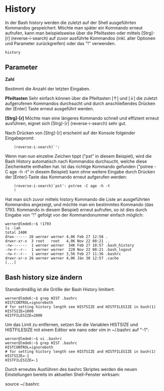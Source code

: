 # History
In der Bash history werden die zuletzt auf der Shell ausgeführten Kommandos gespeichert. Möchte man später ein Kommando erneut 
aufrufen, kann man beispielsweise über die Pfeiltasten oder mittels [Strg]-[r] (reverse-i-search) auf zuvor ausführte 
Kommandos (inkl. aller Optionen und Parameter zurückgreifen) oder das "!" verwenden.

    history

## Parameter
**Zahl**

Bestimmt die Anzahl der letzten Eingaben.

**Pfeiltasten**
Sehr einfach können über die Pfeiltasten [↑] und [↓] die zuletzt aufgerufenen Kommandos durchsucht und durch anschließendes Drücken der [Enter] Taste erneut ausgeführt werden.

**[Strg]-[r]**
Möchte man eine längeres Kommando schnell und effizient erneut ausführen, eignet sich [Strg]-[r] (reverse-i-search) sehr gut.

Nach Drücken von [Strg]-[r] erscheint auf der Konsole folgender Eingabepromt:

        (reverse-i-search)`':
Wenn man nun einzelne Zeichen tippt ("pst" in diesem Beispiel), wird die Bash History automatisch nach Kommandos durchsucht, welche diese Zeichenkette enthalten hat. Ist das richtige Kommando gefunden ("pstree -C age -h -t" in diesem Beispiel) kann ohne weitere Eingabe durch Drücken der [Enter]-Taste das Kommando erneut aufgerufen werden:

        (reverse-i-search)`pst': pstree -C age -h -t
        !
Hat man sich zuvor mittels history Kommando die Liste an ausgeführten Kommandos angezeigt, und möchte man ein bestimmtes Kommando (das 1793. Kommando in diesem Beispiel) erneut aufrufen, so ist dies durch Eingabe von "!" gefolgt von der Kommandonummer einfach möglich:

```
werner@lmde6:~$ !1793
ls -lah
total 240K
drwx------ 26 werner werner 4,0K Feb 27 12:58 .
drwxr-xr-x  3 root   root   4,0K Nov 22 08:21 ..
-rw-------  1 werner werner  34K Feb 27 10:57 .bash_history
-rw-r--r--  1 werner werner  220 Nov 22 08:21 .bash_logout
-rw-r--r--  1 werner werner 3,5K Feb 27 11:36 .bashrc
drwxr-xr-x 26 werner werner 4,0K Jän 30 12:57 .cache
[...]
```

## Bash history size ändern
Standardmäßig ist die Größe der Bash History limitiert:

```
werner@lmde6:~$ grep HIST .bashrc 
HISTCONTROL=ignoreboth
# for setting history length see HISTSIZE and HISTFILESIZE in bash(1)
HISTSIZE=1000
HISTFILESIZE=2000
```

Um das Limit zu entfernen, setzen Sie die Variablen HISTSIZE und HISTFILESIZE mit einem Editior wie nano oder vim in ~/.bashrc auf "-1":

```
werner@lmde6:~$ vi .bashrc 
werner@lmde6:~$ grep HIST .bashrc 
HISTCONTROL=ignoreboth
# for setting history length see HISTSIZE and HISTFILESIZE in bash(1)
HISTSIZE=-1
HISTFILESIZE=-1
```

Durch erneutes Ausführen des bashrc Skriptes werden die neuen Einstellungen bereits im aktuellen Shell-Fenster wirksam:

source ~/.bashrc
